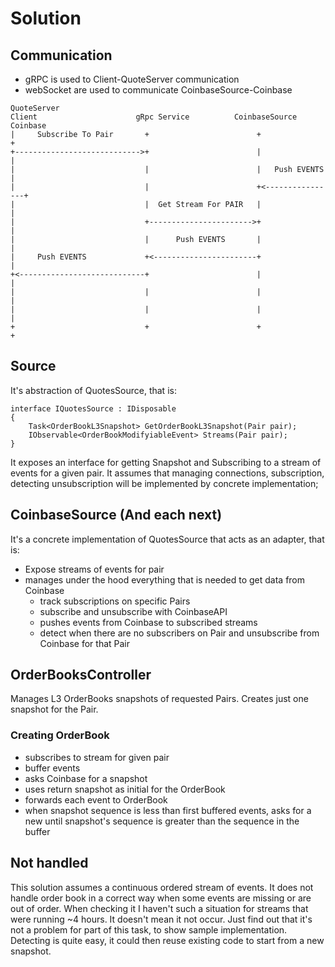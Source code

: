 
# Solution

## Communication 

- gRPC is used to Client-QuoteServer communication
- webSocket are used to communicate CoinbaseSource-Coinbase


```ascii
QuoteServer
Client                      gRpc Service          CoinbaseSource     Coinbase
|     Subscribe To Pair       +                        +                 +
+---------------------------->+                        |                 |
|                             |                        |   Push EVENTS   |
|                             |                        +<----------------+
|                             |  Get Stream For PAIR   |                 |
|                             +----------------------->+                 |
|                             |      Push EVENTS       |                 |
|     Push EVENTS             +<-----------------------+                 |
+<----------------------------+                        |                 |
|                             |                        |                 |
|                             |                        |                 |
+                             +                        +                 +

```

## Source

It's abstraction of QuotesSource, that is:

```
interface IQuotesSource : IDisposable
{
    Task<OrderBookL3Snapshot> GetOrderBookL3Snapshot(Pair pair);
    IObservable<OrderBookModifyiableEvent> Streams(Pair pair);
}
```

It exposes an interface for getting Snapshot and Subscribing to a stream of events for a given pair.
It assumes that managing connections, subscription, detecting unsubscription will be implemented by concrete implementation;

## CoinbaseSource (And each next)

It's a concrete implementation of QuotesSource that acts as an adapter, that is:

- Expose streams of events for pair
- manages under the hood everything that is needed to get data from Coinbase
  - track subscriptions on specific Pairs
  - subscribe and unsubscribe with CoinbaseAPI
  - pushes events from Coinbase to subscribed streams
  - detect when there are no subscribers on Pair and unsubscribe from Coinbase for that Pair

## OrderBooksController

Manages L3 OrderBooks snapshots of requested Pairs.
Creates just one snapshot for the Pair.

### Creating OrderBook

- subscribes to stream for given pair
- buffer events
- asks Coinbase for a snapshot
- uses return snapshot as initial for the OrderBook
- forwards each event to OrderBook
- when snapshot sequence is less than first buffered events, asks for a new until snapshot's sequence is greater than the sequence in the buffer

## Not handled

This solution assumes a continuous ordered stream of events. It does not handle order book in a correct way when some events are missing or are out of order.
When checking it I haven't such a situation for streams that were running ~4 hours. It doesn't mean it not occur. Just find out that it's not a problem for part of this task, to show sample implementation.
Detecting is quite easy, it could then reuse existing code to start from a new snapshot.